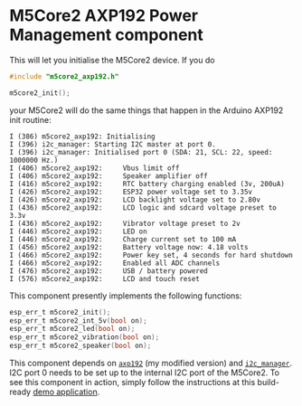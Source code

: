 # M5Core2 AXP192 Power Management component

This will let you initialise the M5Core2 device. If you do

```c
#include "m5core2_axp192.h"

m5core2_init();
```

your M5Core2 will do the same things that happen in the Arduino AXP192 init routine:

```
I (386) m5core2_axp192: Initialising
I (396) i2c_manager: Starting I2C master at port 0.
I (396) i2c_manager: Initialised port 0 (SDA: 21, SCL: 22, speed: 1000000 Hz.)
I (406) m5core2_axp192: 	Vbus limit off
I (406) m5core2_axp192: 	Speaker amplifier off
I (416) m5core2_axp192: 	RTC battery charging enabled (3v, 200uA)
I (426) m5core2_axp192: 	ESP32 power voltage set to 3.35v
I (426) m5core2_axp192: 	LCD backlight voltage set to 2.80v
I (436) m5core2_axp192: 	LCD logic and sdcard voltage preset to 3.3v
I (436) m5core2_axp192: 	Vibrator voltage preset to 2v
I (446) m5core2_axp192: 	LED on
I (446) m5core2_axp192: 	Charge current set to 100 mA
I (456) m5core2_axp192: 	Battery voltage now: 4.18 volts
I (466) m5core2_axp192: 	Power key set, 4 seconds for hard shutdown
I (466) m5core2_axp192: 	Enabled all ADC channels
I (476) m5core2_axp192: 	USB / battery powered
I (576) m5core2_axp192: 	LCD and touch reset
```

This component presently implements the following functions:

```c
esp_err_t m5core2_init();
esp_err_t m5core2_int_5v(bool on);
esp_err_t m5core2_led(bool on);
esp_err_t m5core2_vibration(bool on);
esp_err_t m5core2_speaker(bool on);
```

This component depends on [`axp192`](https://github.com/ropg/axp192) (my modified version)  and [`i2c_manager`](https://github.com/ropg/i2c_manager). I2C port 0 needs to be set up to the internal I2C port of the M5Core2. To see this component in action, simply follow the instructions at this build-ready [demo application](https://github.com/ropg/m5core2_esp-idf_demo).
